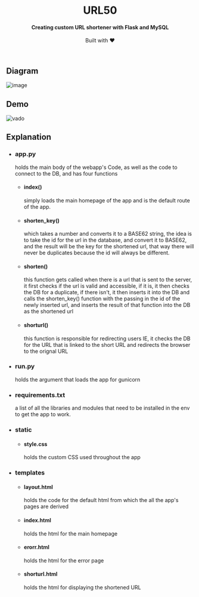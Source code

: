 <h1 align="center">
 URL50
</h1>

<h4 align="center">Creating custom URL shortener with Flask and MySQL</h4>
<p align="center">
 Built with ❤︎ 
</p>
</br>

## Diagram
![image](https://github.com/SufficientDaikon/URL-shortner/assets/65625347/5a4d9295-ee4c-4261-9697-779841353046)


## Demo
![vado](https://github.com/SufficientDaikon/URL-shortner/assets/65625347/97dda7bd-2334-4fbd-b649-4dbcbedf608a)

## Explanation
- ### app.py
  holds the main body of the webapp's Code, as well as the code to connect to the DB, and has four functions
  - #### index()
	simply loads the main homepage of the app and is the default route of the app.
  - #### shorten_key()
	which takes a number and converts it to a BASE62 string, the idea is to take the id for the url in the database, and convert it to BASE62, and the result will be the key for the shortened url, that way there will never be duplicates because the id will always be different.
  - #### shorten()
	this function gets called when there is a url that is sent to the server, it first checks if the url is valid and accessible, if it is, it then checks the DB for a duplicate, if there isn't, it then inserts it into the DB and calls the shorten_key() function with the passing in the id of the newly inserted url, and inserts the result of that function into the DB as the shortened url
  - #### shorturl()
	this function is responsible for redirecting users IE, it checks the DB for the URL that is linked to the short URL and redirects the browser to the orignal URL
- ### run.py
  holds the argument that loads the app for gunicorn
- ### requirements.txt
  a list of all the libraries and modules that need to be installed in the env to get the app to work.
- ### static
  - #### style.css
	holds the custom CSS used throughout the app
- ### templates
  - #### layout.html
	holds the code for the default html from which the all the app's pages are derived
  - #### index.html
	holds the html for the main homepage
  - #### erorr.html
	holds the html for the error page
  - #### shorturl.html
	holds the html for displaying the shortened URL

